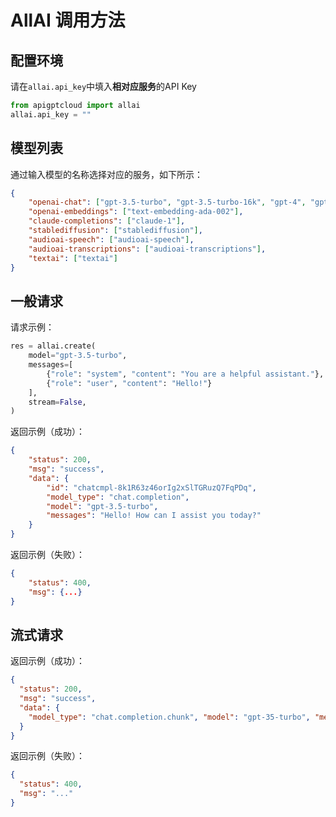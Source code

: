 # AllAI 调用方法

## 配置环境
请在`allai.api_key`中填入**相对应服务**的API Key
```python
from apigptcloud import allai
allai.api_key = ""
```

## 模型列表
通过输入模型的名称选择对应的服务，如下所示：
```json
{
    "openai-chat": ["gpt-3.5-turbo", "gpt-3.5-turbo-16k", "gpt-4", "gpt-4-32k", "gpt-4-turbo", "gpt-3.5-turbo-instruct"],
    "openai-embeddings": ["text-embedding-ada-002"],
    "claude-completions": ["claude-1"],
    "stablediffusion": ["stablediffusion"],
    "audioai-speech": ["audioai-speech"],
    "audioai-transcriptions": ["audioai-transcriptions"],
    "textai": ["textai"]
}
```

## 一般请求
请求示例：  
```python
res = allai.create(
    model="gpt-3.5-turbo",
    messages=[
        {"role": "system", "content": "You are a helpful assistant."},
        {"role": "user", "content": "Hello!"}
    ],
    stream=False,
)
```

返回示例（成功）：
```json
{
    "status": 200,
    "msg": "success",
    "data": {
        "id": "chatcmpl-8k1R63z46orIg2xSlTGRuzQ7FqPDq",
        "model_type": "chat.completion",
        "model": "gpt-3.5-turbo",
        "messages": "Hello! How can I assist you today?"
    }
}
```
返回示例（失败）：
```json
{
    "status": 400,
    "msg": {...}
}
```

## 流式请求
返回示例（成功）：
```json
{
  "status": 200, 
  "msg": "success", 
  "data": {
    "model_type": "chat.completion.chunk", "model": "gpt-35-turbo", "messages": "Hello"
  }
}
```
返回示例（失败）：
```json
{
  "status": 400, 
  "msg": "..."
}
```